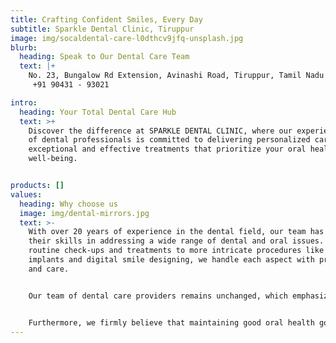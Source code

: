 ```yaml
---
title: Crafting Confident Smiles, Every Day
subtitle: Sparkle Dental Clinic, Tiruppur
image: img/socaldental-care-l0dthcv9jfq-unsplash.jpg
blurb:
  heading: Speak to Our Dental Care Team
  text: |+
    No. 23, Bungalow Rd Extension, Avinashi Road, Tiruppur, Tamil Nadu      
     +91 90431 - 93021

intro:
  heading: Your Total Dental Care Hub
  text: >+
    Discover the difference at SPARKLE DENTAL CLINIC, where our experienced team
    of dental professionals is committed to delivering personalized care,
    exceptional and effective treatments that prioritize your oral health and
    well-being.


products: []
values:
  heading: Why choose us
  image: img/dental-mirrors.jpg
  text: >-
    With over 20 years of experience in the dental field, our team has honed
    their skills in addressing a wide range of dental and oral issues. From
    routine check-ups and treatments to more intricate procedures like dental
    implants and digital smile designing, we handle each aspect with precision
    and care.


    Our team of dental care providers remains unchanged, which emphasizes the importance of a consistent approach to your care. This means that every time you visit us, you will find the same core team who knows your dental health and can treat you with expertise. This is in contrast to chain clinics where the team of dental care providers may change frequently.


    Furthermore, we firmly believe that maintaining good oral health goes hand in hand with ensuring overall well-being. We prioritize comprehensive care that not only enhances your smile but also contributes to your overall health and wellness."
---
```

